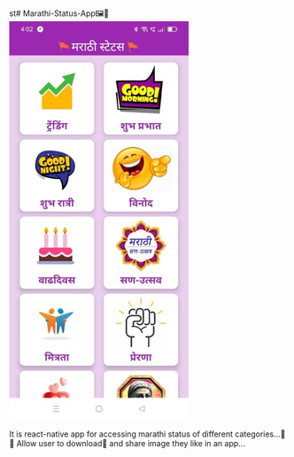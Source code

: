 st# Marathi-Status-App🖼️📱
![HOME_SCREEN](./assets/images/Screenshot_1.jpg)

It is react-native app for accessing marathi status of different categories...🚀🚀
Allow user to download📩 and share image they like in an app...
